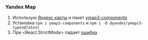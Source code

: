### Yandex Map

1. Использую [Яндекс карты](https://yandex.ru/dev/jsapi30/doc/ru/quickstart)
   и пакет [ymap3-components](https://www.npmjs.com/package/ymap3-components#example)
2. Установка `npm i ymap3-components` и `npm i -D @yandex/ymaps3-types@latest`
3. При <React.StrictMode> падает [ошибка](https://ru.stackoverflow.com/questions/1574240/Проблема-при-подключении-yandex-maps-api-к-react-приложени-ymaps3-already-defi)
